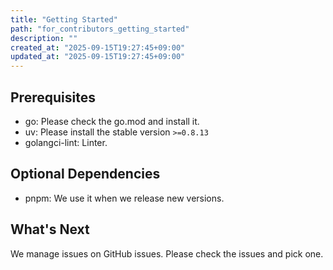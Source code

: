 ```yaml
---
title: "Getting Started"
path: "for_contributors_getting_started"
description: ""
created_at: "2025-09-15T19:27:45+09:00"
updated_at: "2025-09-15T19:27:45+09:00"
---
```



## Prerequisites
* go: Please check the go.mod and install it.
* uv: Please install the stable version `>=0.8.13`
* golangci-lint: Linter.


## Optional Dependencies 
* pnpm: We use it when we release new versions.


## What's Next
We manage issues on GitHub issues.
Please check the issues and pick one.
